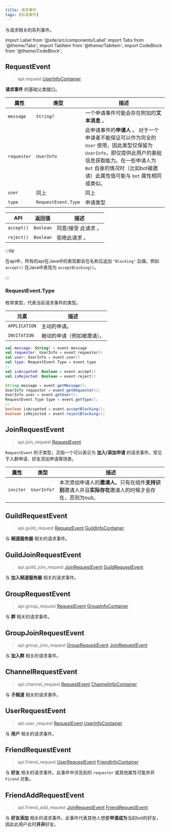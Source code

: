 ```yaml
---
title: 请求事件
tags: [标准事件]
---
```


与请求相关的系列事件。

import Label from '@site/src/components/Label'
import Tabs from '@theme/Tabs';
import TabItem from '@theme/TabItem';
import CodeBlock from '@theme/CodeBlock';

## RequestEvent
> <Label>api.request</Label>
> <a href='../../../container-overview/#userinfocontainer'><Label type='success'>UserInfoContainer</Label></a>

**请求事件** 的基础父类接口。

| 属性          | 类型                  | 描述                                                                                                                                     |
|-------------|---------------------|----------------------------------------------------------------------------------------------------------------------------------------|
| `message`   | `String?`           | 一个申请事件可能会存在附加的**文本消息** 。                                                                                                               |
| `requester` | `UserInfo`          | 此申请事件的**申请人** 。 对于一个申请者不能保证可以作为完全的 `User` 使用，因此类型仅保留为 `UserInfo`，即仅提供此用户的基础信息获取能力。在一些申请人为 `Bot` 自身的情况时（比如bot被邀请）此属性值可能与 `bot` 属性相同或类似。 |
| `user`      | 同上                  | 同上                                                                                                                                     |
| `type`      | `RequestEvent.Type` | 申请类型                                                                                                                                   |

| API        | 返回值                 | 描述          |
|------------|---------------------|-------------|
| `accept()` | `Boolean`           | 同意/接受 此请求 。 |
| `reject()` | `Boolean`           | 拒绝此请求 。     |

:::tip

在api中，所有的api在Java中的表现都会在名称后追加 `"Blocking"` 后缀。例如 `accept()` 在Java中表现为 `acceptBlocking()`。

:::

### RequestEvent.Type
枚举类型，代表当前请求事件的类型。

| 元素            | 描述            |
|---------------|---------------|
| `APPLICATION` | 主动的申请。        |
| `INVITATION`  | 被动的申请（例如被邀请）。 |


<Tabs groupId="code">
<TabItem value="Kotlin">

```kotlin
val message: String? = event.message
val requester: UserInfo = event.requester()
val user: UserInfo = event.user()
val type: RequestEvent.Type = event.type
//
val isAccpeted: Boolean = event.accept()
val isRejected: Boolean = event.reject()
```

</TabItem>
<TabItem value="Java">

```java
String message = event.getMessage();
UserInfo requester = event.getRequester();
UserInfo user = event.getUser();
RequestEvent.Type type = event.getType();
//
boolean isAccpeted = event.acceptBlocking();
boolean isRejected = event.rejectBlocking();
```

</TabItem>
</Tabs>

## JoinRequestEvent
> <Label>api.join_request</Label>
> <a href='#requestevent'><Label type='success'>RequestEvent</Label></a>

`RequestEvent` 的子类型，泛指一个可以表示为 **加入/添加申请** 的请求事件。常见于入群申请、好友添加申请等场景。

| 属性        | 类型          | 描述                                                            |
|-----------|-------------|---------------------------------------------------------------|
| `inviter` | `UserInfo?` | 本次添加申请人的**邀请人**。只有在组件**支持识别**邀请人并且**实际存在**邀请人的时候才会存在，否则为null。 |

## GuildRequestEvent
> <Label>api.guild_request</Label>
> <a href='#requestevent'><Label type='success'>RequestEvent</Label></a>
> <a href='../../../container-overview/#guildinfocontainer'><Label type='success'>GuildInfoContainer</Label></a>

与 **频道服务器** 相关的请求事件。

## GuildJoinRequestEvent
> <Label>api.guild_join_request</Label>
> <a href='#joinrequestevent'><Label type='success'>JoinRequestEvent</Label></a>
> <a href='#guildrequestevent'><Label type='success'>GuildRequestEvent</Label></a>

与 **加入频道服务器** 相关的请求事件。

## GroupRequestEvent
> <Label>api.group_request</Label>
> <a href='#requestevent'><Label type='success'>RequestEvent</Label></a>
> <a href='../../../container-overview/#groupinfocontainer'><Label type='success'>GroupInfoContainer</Label></a>

与 **群** 相关的请求事件。

## GroupJoinRequestEvent
> <Label>api.group_join_request</Label>
> <a href='#grouprequestevent'><Label type='success'>GroupRequestEvent</Label></a>
> <a href='#joinrequestevent'><Label type='success'>JoinRequestEvent</Label></a>

与 **加入群** 相关的请求事件。

## ChannelRequestEvent
> <Label>api.channel_request</Label>
> <a href='#requestevent'><Label type='success'>RequestEvent</Label></a>
> <a href='../../../container-overview/#channelinfocontainer'><Label type='success'>ChannelInfoContainer</Label></a>

与 **子频道** 相关的请求事件。

## UserRequestEvent
> <Label>api.user_request</Label>
> <a href='#requestevent'><Label type='success'>RequestEvent</Label></a>
> <a href='../../../container-overview/#userinfocontainer'><Label type='success'>UserInfoContainer</Label></a>

与 **用户** 相关的请求事件。

## FriendRequestEvent
> <Label>api.friend_request</Label>
> <a href='#userrequestevent'><Label type='success'>UserRequestEvent</Label></a>
> <a href='../../../container-overview/#friendinfocontainer'><Label type='success'>FriendInfoContainer</Label></a>

与 **好友** 相关的请求事件。此事件中涉及到的 `requester` 或其他属性可能并非 `Firend` 对象。

## FriendAddRequestEvent
> <Label>api.friend_add_request</Label>
> <a href='#joinrequestevent'><Label type='success'>JoinRequestEvent</Label></a>
> <a href='#friendrequestevent'><Label type='success'>FriendRequestEvent</Label></a>

与 **好友添加** 相关的请求事件。此事件代表其他人想要**申请成为**当前bot的好友，
因此此用户此时**并非**好友。

